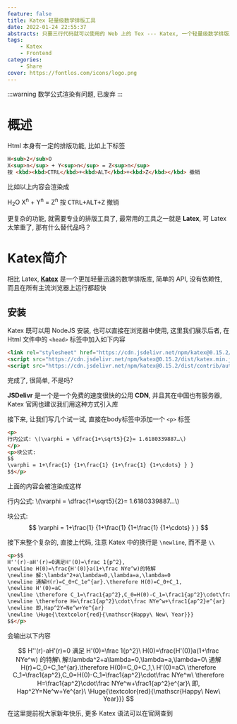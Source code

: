 ```yaml
---
feature: false
title: Katex 轻量级数学排版工具
date: 2022-01-24 22:55:37
abstracts: 只要三行代码就可以使用的 Web 上的 Tex --- Katex, 一个轻量级数学排版工具
tags:
    - Katex
    - Frontend
categories:
    - Share
cover: https://fontlos.com/icons/logo.png
---
```


:::warning
数学公式渲染有问题, 已废弃
:::

# 概述

Html 本身有一定的排版功能, 比如上下标签

```html
H<sub>2</sub>O
X<sup>n</sup> + Y<sup>n</sup> = Z<sup>n</sup>
按 <kbd><kbd>CTRL</kbd>+<kbd>ALT</kbd>+<kbd>Z</kbd></kbd> 撤销
```

比如以上内容会渲染成

H<sub>2</sub>O
X<sup>n</sup> + Y<sup>n</sup> = Z<sup>n</sup>
按 <kbd><kbd>CTRL</kbd>+<kbd>ALT</kbd>+<kbd>Z</kbd></kbd> 撤销

更复杂的功能, 就需要专业的排版工具了, 最常用的工具之一就是 **Latex**, 可 Latex 太笨重了, 那有什么替代品吗？

# Katex简介

相比 Latex, [**Katex**](https://katex.org/) 是一个更加轻量迅速的数学排版库, 简单的 API, 没有依赖性, 而且在所有主流浏览器上运行都超快

## 安装

Katex 既可以用 NodeJS 安装, 也可以直接在浏览器中使用, 这里我们展示后者, 在 Html 文件中的 `<head>` 标签中加入如下内容

```html
<link rel="stylesheet" href="https://cdn.jsdelivr.net/npm/katex@0.15.2/dist/katex.min.css">
<script src="https://cdn.jsdelivr.net/npm/katex@0.15.2/dist/katex.min.js"></script>
<script src="https://cdn.jsdelivr.net/npm/katex@0.15.2/dist/contrib/auto-render.min.js" onload="renderMathInElement(document.body);"></script>
```

完成了, 很简单, 不是吗?

**JSDelivr** 是一个是一个免费的速度很快的公用 **CDN**, 并且其在中国也有服务器, Katex 官网也建议我们用这种方式引入库

接下来, 让我们写几个试一试, 直接在body标签中添加一个 `<p>` 标签

```html
<p>
行内公式: \(\varphi = \dfrac{1+\sqrt5}{2}= 1.6180339887…\)
</p>
<p>块公式:
$$
\varphi = 1+\frac{1} {1+\frac{1} {1+\frac{1} {1+\cdots} } }
$$</p>
```

上面的内容会被渲染成这样

<p>
行内公式: \(\varphi = \dfrac{1+\sqrt5}{2}= 1.6180339887…\)
</p>

块公式:
$$
\varphi = 1+\frac{1} {1+\frac{1} {1+\frac{1} {1+\cdots} } }
$$

接下来整个复杂的, 直接上代码, 注意 Katex 中的换行是 `\newline`, 而不是 `\\`

```html
<p>$$
H''(r)-aH'(r)=0满足H'(0)=\frac 1{p^2}, 
\newline H(0)=\frac{H'(0)}a(1+\frac NYe^w)的特解
\newline 解:\lambda^2+a\lambda=0,\lambda=a,\lambda=0
\newline 通解H(r)=C_0+C_1e^{ar}.\therefore H(0)=C_0+C_1,
\newline H'(0)=aC
\newline \therefore C_1=\frac1{ap^2},C_0=H(0)-C_1=\frac1{ap^2}\cdot\frac NYe^w
\newline \therefore H=\frac1{ap^2}\cdot\frac NYe^w+\frac1{ap^2}e^{ar}
\newline 即,Hap^2Y=Ne^w+Ye^{ar}
\newline \Huge{\textcolor{red}{\mathscr{Happy\ New\ Year}}}
$$</p>
```

会输出以下内容

$$
H''(r)-aH'(r)=0 满足 H'(0)=\frac 1{p^2}\
H(0)=\frac{H'(0)}a(1+\frac NYe^w) 的特解\
解:\lambda^2+a\lambda=0,\lambda=a,\lambda=0\
通解 H(r)=C_0+C_1e^{ar}.\therefore H(0)=C_0+C_1,\
H'(0)=aC\
\therefore C_1=\frac1{ap^2},C_0=H(0)-C_1=\frac1{ap^2}\cdot\frac NYe^w\
\therefore H=\frac1{ap^2}\cdot\frac NYe^w+\frac1{ap^2}e^{ar}\
即, Hap^2Y=Ne^w+Ye^{ar}\
\Huge{\textcolor{red}{\mathscr{Happy\ New\ Year}}}
$$

在这里提前祝大家新年快乐, 更多 Katex 语法可以在官网查到
